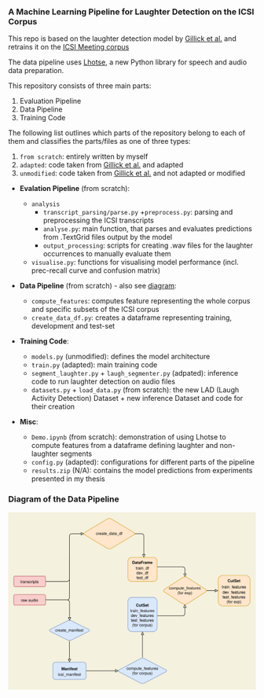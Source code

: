 ### A Machine Learning Pipeline for Laughter Detection on the ICSI Corpus

This repo is based on the laughter detection model by [Gillick et al.](https://github.com/jrgillick/laughter-detection) and retrains it on the
[ICSI Meeting corpus](https://ieeexplore.ieee.org/abstract/document/1198793)

The data pipeline uses [Lhotse](https://github.com/lhotse-speech/lhotse), a new Python library for speech and audio data preparation.

This repository consists of three main parts:
1. Evaluation Pipeline
2. Data Pipeline
3. Training Code

The following list outlines which parts of the repository belong to each of them and classifies the parts/files as one of three types:
1. `from scratch`: entirely written by myself
2. `adapted`: code taken from [Gillick et al.](https://github.com/jrgillick/laughter-detection) and adapted
3. `unmodified`: code taken from [Gillick et al.](https://github.com/jrgillick/laughter-detection) and not adapted or modified

- **Evalation Pipeline** (from scratch): 
    - `analysis`
        - `transcript_parsing/parse.py` +`preprocess.py`: parsing and preprocessing the ICSI transcripts
        - `analyse.py`: main function, that parses and evaluates predictions from .TextGrid files output by the model
        - `output_processing`: scripts for creating .wav files for the laughter occurrences to manually evaluate them
    - `visualise.py`: functions for visualising model performance (incl. prec-recall curve and confusion matrix)

- **Data Pipeline** (from scratch) - also see [diagram](#diagram-of-the-data-pipeline):
    - `compute_features`:  computes feature representing the whole corpus and specific subsets of the ICSI corpus
    - `create_data_df.py`: creates a dataframe representing training, development and test-set 

- **Training Code**:
    - `models.py` (unmodified): defines the model architecture
    - `train.py` (adapted): main training code
    - `segment_laughter.py` + `laugh_segmenter.py` (adpated): inference code to run laughter detection on audio files
    - `datasets.py` + `load_data.py` (from scratch): the new LAD (Laugh Activity Detection) Dataset + new inference Dataset and code for their creation

- **Misc**:
    - `Demo.ipynb` (from scratch): demonstration of using Lhotse to compute features from a dataframe defining laughter and non-laughter segments 
    - `config.py` (adapted): configurations for different parts of the pipeline
    - `results.zip` (N/A): contains the model predictions from experiments presented in my thesis
### Diagram of the Data Pipeline
![Data Pipeline](./docs/data-pipeline.png)
